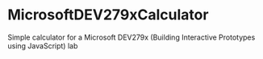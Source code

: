 # MicrosoftDEV279xCalculator
Simple calculator for a Microsoft DEV279x (Building Interactive Prototypes using JavaScript) lab
